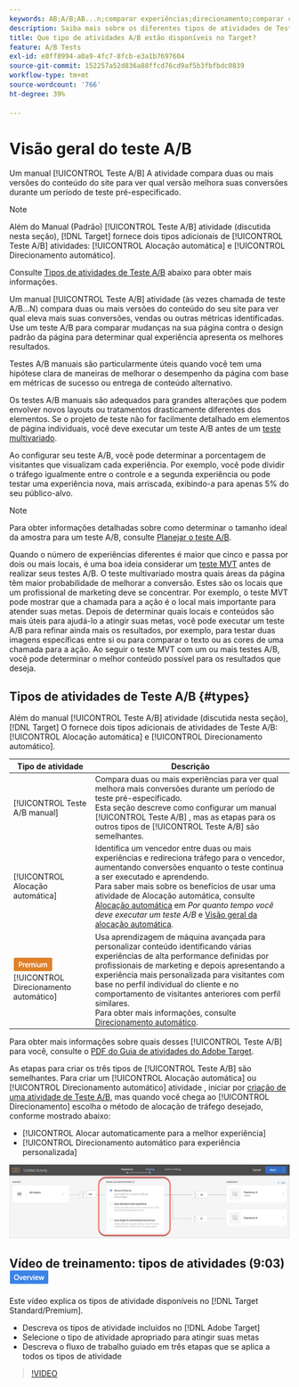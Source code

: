 ```yaml
---
keywords: AB;A/B;AB...n;comparar experiências;direcionamento;comparar conteúdo;direcionamento automático;alocação automática
description: Saiba mais sobre os diferentes tipos de atividades de Teste A/B no Adobe [!DNL Target] - Manual, Alocação automática e Direcionamento automático. Escolha aquele que é certo para você.
title: Que tipo de atividades A/B estão disponíveis no Target?
feature: A/B Tests
exl-id: e8ff8994-a0a9-4fc7-8fcb-e3a1b7697604
source-git-commit: 152257a52d836a88ffcd76cd9af5b3fbfbdc0839
workflow-type: tm+mt
source-wordcount: '766'
ht-degree: 39%

---
```


# Visão geral do teste A/B

Um manual [!UICONTROL Teste A/B] A atividade compara duas ou mais versões do conteúdo do site para ver qual versão melhora suas conversões durante um período de teste pré-especificado.

>[!NOTE]
>
>Além do Manual (Padrão) [!UICONTROL Teste A/B] atividade (discutida nesta seção), [!DNL Target] fornece dois tipos adicionais de [!UICONTROL Teste A/B] atividades: [!UICONTROL Alocação automática] e [!UICONTROL Direcionamento automático].
>
>Consulte [Tipos de atividades de Teste A/B](#types) abaixo para obter mais informações.

Um manual [!UICONTROL Teste A/B] atividade (às vezes chamada de teste A/B...N) compara duas ou mais versões do conteúdo do seu site para ver qual eleva mais suas conversões, vendas ou outras métricas identificadas. Use um teste A/B para comparar mudanças na sua página contra o design padrão da página para determinar qual experiência apresenta os melhores resultados.

Testes A/B manuais são particularmente úteis quando você tem uma hipótese clara de maneiras de melhorar o desempenho da página com base em métricas de sucesso ou entrega de conteúdo alternativo.

Os testes A/B manuais são adequados para grandes alterações que podem envolver novos layouts ou tratamentos drasticamente diferentes dos elementos. Se o projeto de teste não for facilmente detalhado em elementos de página individuais, você deve executar um teste A/B antes de um [teste multivariado](/help/main/c-activities/c-multivariate-testing/multivariate-testing.md).

Ao configurar seu teste A/B, você pode determinar a porcentagem de visitantes que visualizam cada experiência. Por exemplo, você pode dividir o tráfego igualmente entre o controle e a segunda experiência ou pode testar uma experiência nova, mais arriscada, exibindo-a para apenas 5% do seu público-alvo.

>[!NOTE]
>
>Para obter informações detalhadas sobre como determinar o tamanho ideal da amostra para um teste A/B, consulte [Planejar o teste A/B](/help/main/c-activities/t-test-ab/sample-size-determination.md).

Quando o número de experiências diferentes é maior que cinco e passa por dois ou mais locais, é uma boa ideia considerar um [teste MVT](/help/main/c-activities/c-multivariate-testing/multivariate-testing.md) antes de realizar seus testes A/B. O teste multivariado mostra quais áreas da página têm maior probabilidade de melhorar a conversão. Estes são os locais que um profissional de marketing deve se concentrar. Por exemplo, o teste MVT pode mostrar que a chamada para a ação é o local mais importante para atender suas metas. Depois de determinar quais locais e conteúdos são mais úteis para ajudá-lo a atingir suas metas, você pode executar um teste A/B para refinar ainda mais os resultados, por exemplo, para testar duas imagens específicas entre si ou para comparar o texto ou as cores de uma chamada para a ação. Ao seguir o teste MVT com um ou mais testes A/B, você pode determinar o melhor conteúdo possível para os resultados que deseja.

## Tipos de atividades de Teste A/B {#types}

Além do manual [!UICONTROL Teste A/B] atividade (discutida nesta seção), [!DNL Target] O fornece dois tipos adicionais de atividades de Teste A/B: [!UICONTROL Alocação automática] e [!UICONTROL Direcionamento automático].

| Tipo de atividade | Descrição |
| --- | --- |
| [!UICONTROL Teste A/B manual] | Compara duas ou mais experiências para ver qual melhora mais conversões durante um período de teste pré-especificado. <br>Esta seção descreve como configurar um manual [!UICONTROL Teste A/B] , mas as etapas para os outros tipos de [!UICONTROL Teste A/B] são semelhantes. |
| [!UICONTROL Alocação automática] | Identifica um vencedor entre duas ou mais experiências e redireciona tráfego para o vencedor, aumentando conversões enquanto o teste continua a ser executado e aprendendo. <br>Para saber mais sobre os benefícios de usar uma atividade de Alocação automática, consulte [Alocação automática](/help/main/c-activities/t-test-ab/sample-size-determination.md#auto-allocate) em *Por quanto tempo você deve executar um teste A/B* e [Visão geral da alocação automática](/help/main/c-activities/automated-traffic-allocation/automated-traffic-allocation.md). |
| ![Selo Premium](/help/main/assets/premium.png) [!UICONTROL Direcionamento automático] | Usa aprendizagem de máquina avançada para personalizar conteúdo identificando várias experiências de alta performance definidas por profissionais de marketing e depois apresentando a experiência mais personalizada para visitantes com base no perfil individual do cliente e no comportamento de visitantes anteriores com perfil similares. <br>Para obter mais informações, consulte [Direcionamento automático](/help/main/c-activities/auto-target/auto-target-to-optimize.md). |

Para obter mais informações sobre quais desses [!UICONTROL Teste A/B] para você, consulte o [PDF do Guia de atividades do Adobe Target](/help/main/c-activities/target-activities-guide.md).

As etapas para criar os três tipos de [!UICONTROL Teste A/B] são semelhantes. Para criar um [!UICONTROL Alocação automática] ou [!UICONTROL Direcionamento automático] atividade , iniciar por [criação de uma atividade de Teste A/B](/help/main/c-activities/t-test-ab/t-test-create-ab/test-create-ab.md), mas quando você chega ao [!UICONTROL Direcionamento] escolha o método de alocação de tráfego desejado, conforme mostrado abaixo:

* [!UICONTROL Alocar automaticamente para a melhor experiência]
* [!UICONTROL Direcionamento automático para experiência personalizada]

![Configurações do Método de Alocação de Tráfego](/help/main/c-activities/t-test-ab/t-test-create-ab/assets/traffic-allocation-method.png)

## Vídeo de treinamento: tipos de atividades (9:03) ![Selo de visão geral](/help/main/assets/overview.png)

Este vídeo explica os tipos de atividade disponíveis no [!DNL Target Standard/Premium].

* Descreva os tipos de atividade incluídos no [!DNL Adobe Target]
* Selecione o tipo de atividade apropriado para atingir suas metas
* Descreva o fluxo de trabalho guiado em três etapas que se aplica a todos os tipos de atividade

>[!VIDEO](https://video.tv.adobe.com/v/17386)
